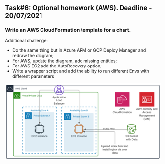 ## Task#6: Optional homework (AWS). Deadline - 20/07/2021

### Write an AWS CloudFormation template for a chart.
Additional challenge:
- Do the same thing but in Azure ARM or GCP Deploy Manager and redraw the diagram;
- For AWS, update the diagram, add missing entities;
- For AWS EC2 add the AutoRecovery option;
- Write a wrapper script and add the ability to run different Envs with different parameters

![Image alt](https://github.com/Rumiantsau/DevOps-Course-May-July/blob/main/HT6/2021-06-23_16-03-10.png)

